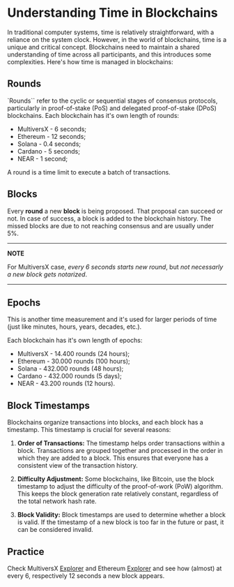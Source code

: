 # Understanding Time in Blockchains

In traditional computer systems, time is relatively straightforward, with a reliance on the system clock.
However, in the world of blockchains, time is a unique and critical concept.
Blockchains need to maintain a shared understanding of time across all participants, and this introduces some complexities.
Here's how time is managed in blockchains:

## Rounds

`Rounds`` refer to the cyclic or sequential stages of consensus protocols, particularly in proof-of-stake (PoS) and delegated proof-of-stake (DPoS) blockchains.
Each blockchain has it's own length of rounds:
- MultiversX - 6 seconds;
- Ethereum - 12 seconds;
- Solana - 0.4 seconds;
- Cardano - 5 seconds;
- NEAR - 1 second;

A round is a time limit to execute a batch of transactions.

## Blocks

Every **round** a new **block** is being proposed.
That proposal can succeed or not. In case of success, a block is added to the blockchain history.
The missed blocks are due to not reaching consensus and are usually under 5%.


---
**NOTE**

For MultiversX case, _every 6 seconds starts new round_, but _not necessarly a new block gets notarized_.

---

## Epochs

This is another time measurement and it's used for larger periods of time (just like minutes, hours, years, decades, etc.).

Each blockchain has it's own length of epochs:
- MultiversX - 14.400 rounds (24 hours);
- Ethereum - 30.000 rounds (100 hours);
- Solana - 432.000 rounds (48 hours);
- Cardano - 432.000 rounds (5 days);
- NEAR - 43.200 rounds (12 hours).

## Block Timestamps

Blockchains organize transactions into blocks, and each block has a timestamp. This timestamp is crucial for several reasons:

1. **Order of Transactions:** The timestamp helps order transactions within a block. Transactions are grouped together and processed in the order in which they are added to a block. This ensures that everyone has a consistent view of the transaction history.

2. **Difficulty Adjustment:** Some blockchains, like Bitcoin, use the block timestamp to adjust the difficulty of the proof-of-work (PoW) algorithm. This keeps the block generation rate relatively constant, regardless of the total network hash rate.

3. **Block Validity:** Block timestamps are used to determine whether a block is valid. If the timestamp of a new block is too far in the future or past, it can be considered invalid.

## Practice

Check MultiversX [Explorer](https://explorer.multiversx.com/) and Ethereum [Explorer](https://etherscan.io/) and see how (almost) at every 6, respectively 12 seconds a new block appears.